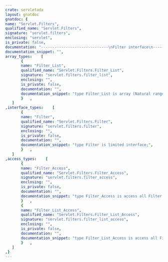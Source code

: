 ```yaml
---
crate: servletada
layout: gnatdoc
gnatdoc: {
name: "Servlet.Filters",
qualified_name: "Servlet.Filters",
signature: "servlet.filters",
enclosing: "servlet",
is_private: false,
documentation: "------------------------------\nFilter interface\n------------------------------\nThe <b>Filter</b> interface defines one mandatory procedure through\nwhich the request/response pair are passed.\n\nThe <b>Filter</b> instance must be registered in the <b>Servlet_Registry</b>\nby using the <b>Add_Filter</b> procedure.  The same filter instance is used\nto process multiple requests possibly at the same time.",
documentation_snippet: "",
array_types:    [
       {
       name: "Filter_List",
       qualified_name: "Servlet.Filters.Filter_List",
       signature: "servlet.filters.filter_list",
       enclosing: "",
       is_private: false,
       documentation: "",
       documentation_snippet: "type Filter_List is array (Natural range <>) of Filter_Access;",
       }   ,
   ]
,interface_types:    [
       {
       name: "Filter",
       qualified_name: "Servlet.Filters.Filter",
       signature: "servlet.filters.filter",
       enclosing: "",
       is_private: false,
       documentation: "",
       documentation_snippet: "type Filter is limited interface;",
       }   ,
   ]
,access_types:    [
       {
       name: "Filter_Access",
       qualified_name: "Servlet.Filters.Filter_Access",
       signature: "servlet.filters.filter_access",
       enclosing: "",
       is_private: false,
       documentation: "",
       documentation_snippet: "type Filter_Access is access all Filter'Class;",
       }   ,
       {
       name: "Filter_List_Access",
       qualified_name: "Servlet.Filters.Filter_List_Access",
       signature: "servlet.filters.filter_list_access",
       enclosing: "",
       is_private: false,
       documentation: "",
       documentation_snippet: "type Filter_List_Access is access all Filter_List;",
       }   ,
   ]
,}
---
```

